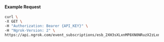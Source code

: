 <!-- Code generated for API Clients. DO NOT EDIT. -->

#### Example Request

```bash
curl \
-X GET \
-H "Authorization: Bearer {API_KEY}" \
-H "Ngrok-Version: 2" \
https://api.ngrok.com/event_subscriptions/esb_2XH3sXLxnMP8XN0NRuzX2zLxnQz/sources/ip_policy_updated.v0
```
